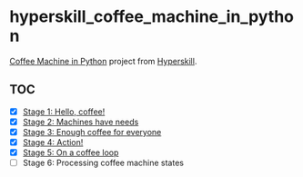 # hyperskill_coffee_machine_in_python

[Coffee Machine in Python][1] project from [Hyperskill][2].

## TOC

- [x] [Stage 1: Hello, coffee!](src/stage_1/project.py)
- [x] [Stage 2: Machines have needs](src/stage_2/project.py)
- [x] [Stage 3: Enough coffee for everyone](src/stage_3/project.py)
- [x] [Stage 4: Action!](src/stage_4/project.py)
- [x] [Stage 5: On a coffee loop](src/stage_5/project.py)
- [ ] Stage 6: Processing coffee machine states

[1]: https://hyperskill.org/projects/68
[2]: https://hyperskill.org/
